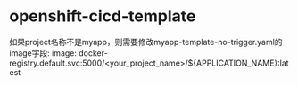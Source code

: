 # openshift-cicd-template

如果project名称不是myapp，则需要修改myapp-template-no-trigger.yaml的image字段:
image: docker-registry.default.svc:5000/<your_project_name>/${APPLICATION_NAME}:latest
